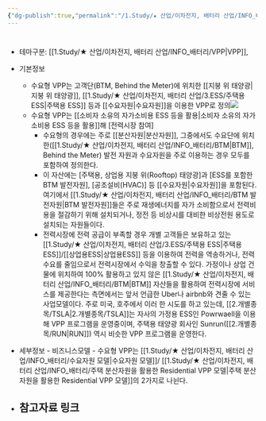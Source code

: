 ```yaml
---
{"dg-publish":true,"permalink":"/1.Study/★ 산업/이차전지, 배터리 산업/INFO_배터리/수요형 VPP/","created":"2024-11-20T21:02:27.691+09:00","updated":"2025-06-03T20:07:21.559+09:00"}
---
```


#

- 테마구분: [[1.Study/★ 산업/이차전지, 배터리 산업/INFO_배터리/VPP\|VPP]], 


- 기본정보
	- 수요형 VPP는 고객단(BTM, Behind the Meter)에 위치한 [[지붕 위 태양광\|지붕 위 태양광]], [[1.Study/★ 산업/이차전지, 배터리 산업/3.ESS/주택용 ESS\|주택용 ESS]] 등과 [[수요자원\|수요자원]]을 이용한 VPP로 정의![](https://i.imgur.com/FzQXrha.png)
	- 수요형 VPP는 [[소비자 소유의 자가소비용 ESS 등을 활용\|소비자 소유의 자가소비용 ESS 등을 활용]]해 [전력시장 참여]
		- 수요형의 경우에는 주로 [[분산자원\|분산자원]], 그중에서도 수요단에 위치한([[1.Study/★ 산업/이차전지, 배터리 산업/INFO_배터리/BTM\|BTM]], Behind the Meter) 발전 자원과 수요자원을 주로 이용하는 경우 모두를 포함하여 정의한다. 
		- 이 자산에는 [주택용, 상업용 지붕 위(Rooftop) 태양광]과 [ESS를 포함한 BTM 발전자원], [공조설비(HVAC)] 등 [[수요자원\|수요자원]]을 포함된다. 여기에서 [[1.Study/★ 산업/이차전지, 배터리 산업/INFO_배터리/BTM 발전자원\|BTM 발전자원]]들은 주로 재생에너지를 자가 소비함으로서 전력비용을 절감하기 위해 설치되거나, 정전 등 비상시를 대비한 비상전원 용도로 설치되는 자원들이다. 
		- 전력시장에 전력 공급이 부족할 경우 개별 고객들은 보유하고 있는 [[1.Study/★ 산업/이차전지, 배터리 산업/3.ESS/주택용 ESS\|주택용 ESS]]/[[상업용ESS\|상업용ESS]] 등을 이용하여 전력을 역송하거나, 전력수요를 줄임으로서 전력시장에서 수익을 창출할 수 있다. 가정이나 상업 건물에 위치하여 100% 활용하고 있지 않은 [[1.Study/★ 산업/이차전지, 배터리 산업/INFO_배터리/BTM\|BTM]] 자산들을 활용하여 전력시장에 서비스를 제공한다는 측면에서는 앞서 언급한 Uber나 airbnb와 견줄 수 있는 사업모델이다. 주로 미국, 호주에서 이러 한 시도를 하고 있는데, [[2.개별종목/TSLA\|2.개별종목/TSLA]]는 자사의 가정용 ESS인 Powrwaell을 이용해 VPP 프로그램을 운영중이며, 주택용 태양광 회사인 Sunrun([[2.개별종목/RUN\|RUN]]) 역시 비슷한 VPP 프로그램을 운영한다.



- 세부정보
		- 비즈니스모델
				- 수요형 VPP는 [[1.Study/★ 산업/이차전지, 배터리 산업/INFO_배터리/수요자원 모델\|수요자원 모델]]/ [[1.Study/★ 산업/이차전지, 배터리 산업/INFO_배터리/주택 분산자원을 활용한 Residential VPP 모델\|주택 분산자원을 활용한 Residential VPP 모델]]의 2가지로 나뉜다. 

- 참고자료 링크
	- 

